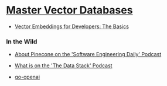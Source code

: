 # [Master Vector Databases](https://www.udemy.com/course/master-vector-databases)

- [Vector Embeddings for Developers: The Basics](https://www.pinecone.io/learn/vector-embeddings-for-developers/)


### In the Wild

- [About Pinecone on the 'Software Engineering Daily' Podcast](https://open.spotify.com/episode/3wsTXN6IPYqFIF2SASgWk9?si=593b38dbfb124907)

- [What is on the 'The Data Stack' Podcast](https://open.spotify.com/episode/0MTbnJnCquGMrthlIGMGe5?si=b043c3f4f9844310)

- [go-openai](https://github.com/sashabaranov/go-openai)